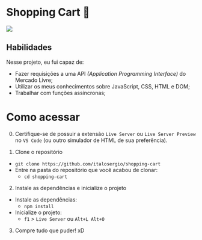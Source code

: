 # Shopping Cart 🛒​
<img src="./out.gif"/>

## Habilidades

Nesse projeto, eu fui capaz de:

- Fazer requisições a uma API *(Application Programming Interface)* do Mercado Livre;
- Utilizar os meus conhecimentos sobre JavaScript, CSS, HTML e DOM;
- Trabalhar com funções assíncronas;

# Como acessar

0. Certifique-se de possuir a extensão `Live Server` ou `Live Server Preview` no `VS Code` (ou outro simulador de HTML de sua preferência).

1. Clone o repositório
  * `git clone https://github.com/italosergio/shopping-cart`
  * Entre na pasta do repositório que você acabou de clonar:
    * `cd shopping-cart`

2. Instale as dependências e inicialize o projeto
  * Instale as dependências:
    * `npm install`
  * Inicialize o projeto:
    * `f1` > `Live Server` ou `Alt+L Alt+O`

3. Compre tudo que puder! xD